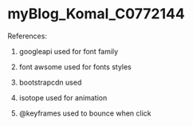 # myBlog_Komal_C0772144
References:
1. googleapi used for font family

2. font awsome used for fonts styles

3. bootstrapcdn used

4. isotope used for animation

5. @keyframes used to bounce when click
